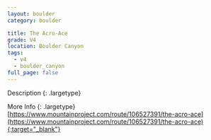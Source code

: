 ```yaml
---
layout: boulder
category: boulder

title: The Acro-Ace
grade: V4
location: Boulder Canyon
tags:
  - v4
  - boulder_canyon
full_page: false
---
```


Description
{: .largetype}


More Info
{: .largetype}
[https://www.mountainproject.com/route/106527391/the-acro-ace](https://www.mountainproject.com/route/106527391/the-acro-ace){:target="_blank"}
